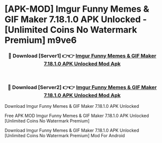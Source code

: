 # [APK-MOD] Imgur  Funny Memes & GIF Maker 7.18.1.0 APK Unlocked - [Unlimited Coins No Watermark Premium] m9ve6



<div align="center">
<h3>🔴 Download [Server1] 👉👉 <a href="https://momento.my/?title=Imgur__Funny_Memes_&_GIF_Maker_7.18.1.0_APK_Unlocked">Imgur  Funny Memes & GIF Maker 7.18.1.0 APK Unlocked Mod Apk</a></h3><br>

<h3>🔴 Download [Server2] 👉👉 <a href="https://momento.my/?title=Imgur__Funny_Memes_&_GIF_Maker_7.18.1.0_APK_Unlocked">Imgur  Funny Memes & GIF Maker 7.18.1.0 APK Unlocked Mod Apk</a></h3>
</div>



Download Imgur  Funny Memes & GIF Maker 7.18.1.0 APK Unlocked 

Free APK MOD Imgur  Funny Memes & GIF Maker 7.18.1.0 APK Unlocked [Unlimited Coins No Watermark Premium]

Download Imgur  Funny Memes & GIF Maker 7.18.1.0 APK Unlocked [Unlimited Coins No Watermark Premium] Mod For Android
